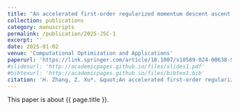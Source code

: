 ```yaml
---
title: "An accelerated first-order regularized momentum descent ascent algorithm for stochastic nonconvex-concave minimax problems"
collection: publications
category: manuscripts
permalink: /publication/2025-JSC-1
excerpt: ''
date: 2025-01-02
venue: 'Computational Optimization and Applications'
paperurl: 'https://link.springer.com/article/10.1007/s10589-024-00638-9'
#slidesurl: 'http://academicpages.github.io/files/slides1.pdf'
#bibtexurl: 'http://academicpages.github.io/files/bibtex1.bib'
citation: 'H. Zhang, Z. Xu*. &quot;An accelerated first-order regularized momentum descent ascent algorithm for stochastic nonconvex-concave minimax problems.&quot; <i>Computational Optimization and Applications</i>. 90:557-582, Doi:10.1007/s10589-024-00638-9, 2025.'
---
```

This paper is about {{ page.title }}.
